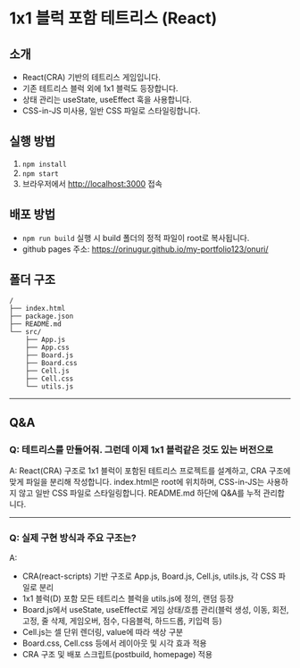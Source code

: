 # 1x1 블럭 포함 테트리스 (React)

## 소개
- React(CRA) 기반의 테트리스 게임입니다.
- 기존 테트리스 블럭 외에 1x1 블럭도 등장합니다.
- 상태 관리는 useState, useEffect 훅을 사용합니다.
- CSS-in-JS 미사용, 일반 CSS 파일로 스타일링합니다.

## 실행 방법
1. `npm install`
2. `npm start`
3. 브라우저에서 [http://localhost:3000](http://localhost:3000) 접속

## 배포 방법
- `npm run build` 실행 시 build 폴더의 정적 파일이 root로 복사됩니다.
- github pages 주소: https://orinugur.github.io/my-portfolio123/onuri/

## 폴더 구조
```
/
├── index.html
├── package.json
├── README.md
└── src/
    ├── App.js
    ├── App.css
    ├── Board.js
    ├── Board.css
    ├── Cell.js
    ├── Cell.css
    └── utils.js
```

---

## Q&A
### Q: 테트리스를 만들어줘. 그런데 이제 1x1 블럭같은 것도 있는 버전으로
A: React(CRA) 구조로 1x1 블럭이 포함된 테트리스 프로젝트를 설계하고, CRA 구조에 맞게 파일을 분리해 작성합니다. index.html은 root에 위치하며, CSS-in-JS는 사용하지 않고 일반 CSS 파일로 스타일링합니다. README.md 하단에 Q&A를 누적 관리합니다.

---

### Q: 실제 구현 방식과 주요 구조는?
A:
- CRA(react-scripts) 기반 구조로 App.js, Board.js, Cell.js, utils.js, 각 CSS 파일로 분리
- 1x1 블럭(D) 포함 모든 테트리스 블럭을 utils.js에 정의, 랜덤 등장
- Board.js에서 useState, useEffect로 게임 상태/흐름 관리(블럭 생성, 이동, 회전, 고정, 줄 삭제, 게임오버, 점수, 다음블럭, 하드드롭, 키입력 등)
- Cell.js는 셀 단위 렌더링, value에 따라 색상 구분
- Board.css, Cell.css 등에서 레이아웃 및 시각 효과 적용
- CRA 구조 및 배포 스크립트(postbuild, homepage) 적용
